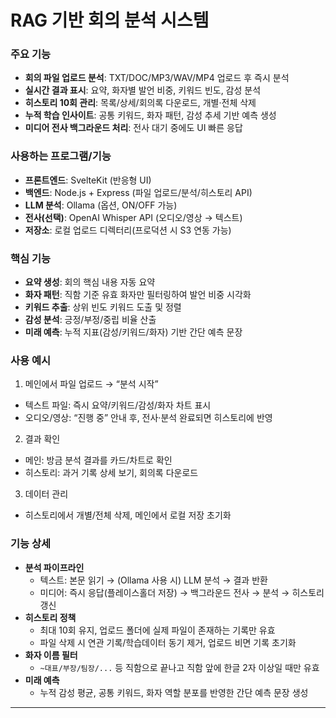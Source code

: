 # RAG 기반 회의 분석 시스템

### 주요 기능
- **회의 파일 업로드 분석**: TXT/DOC/MP3/WAV/MP4 업로드 후 즉시 분석
- **실시간 결과 표시**: 요약, 화자별 발언 비중, 키워드 빈도, 감성 분석
- **히스토리 10회 관리**: 목록/상세/회의록 다운로드, 개별·전체 삭제
- **누적 학습 인사이트**: 공통 키워드, 화자 패턴, 감성 추세 기반 예측 생성
- **미디어 전사 백그라운드 처리**: 전사 대기 중에도 UI 빠른 응답

### 사용하는 프로그램/기능
- **프론트엔드**: SvelteKit (반응형 UI)
- **백엔드**: Node.js + Express (파일 업로드/분석/히스토리 API)
- **LLM 분석**: Ollama (옵션, ON/OFF 가능)
- **전사(선택)**: OpenAI Whisper API (오디오/영상 → 텍스트)
- **저장소**: 로컬 업로드 디렉터리(프로덕션 시 S3 연동 가능)

### 핵심 기능
- **요약 생성**: 회의 핵심 내용 자동 요약
- **화자 패턴**: 직함 기준 유효 화자만 필터링하여 발언 비중 시각화
- **키워드 추출**: 상위 빈도 키워드 도출 및 정렬
- **감성 분석**: 긍정/부정/중립 비율 산출
- **미래 예측**: 누적 지표(감성/키워드/화자) 기반 간단 예측 문장

### 사용 예시
1) 메인에서 파일 업로드 → “분석 시작”
- 텍스트 파일: 즉시 요약/키워드/감성/화자 차트 표시
- 오디오/영상: “진행 중” 안내 후, 전사·분석 완료되면 히스토리에 반영

2) 결과 확인
- 메인: 방금 분석 결과를 카드/차트로 확인
- 히스토리: 과거 기록 상세 보기, 회의록 다운로드

3) 데이터 관리
- 히스토리에서 개별/전체 삭제, 메인에서 로컬 저장 초기화

### 기능 상세
- **분석 파이프라인**
  - 텍스트: 본문 읽기 → (Ollama 사용 시) LLM 분석 → 결과 반환
  - 미디어: 즉시 응답(플레이스홀더 저장) → 백그라운드 전사 → 분석 → 히스토리 갱신
- **히스토리 정책**
  - 최대 10회 유지, 업로드 폴더에 실제 파일이 존재하는 기록만 유효
  - 파일 삭제 시 연관 기록/학습데이터 동기 제거, 업로드 비면 기록 초기화
- **화자 이름 필터**
  - `~대표/부장/팀장/...` 등 직함으로 끝나고 직함 앞에 한글 2자 이상일 때만 유효
- **미래 예측**
  - 누적 감성 평균, 공통 키워드, 화자 역할 분포를 반영한 간단 예측 문장 생성

---